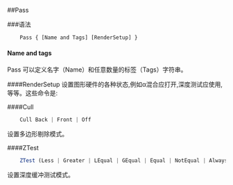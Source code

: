 ##Pass


###语法
```javascript
    Pass { [Name and Tags] [RenderSetup] }
```

#### Name and tags
Pass 可以定义名字（Name）和任意数量的标签（Tags）字符串。

####RenderSetup
设置图形硬件的各种状态,例如α混合应打开,深度测试应使用,等等。这些命令是:


####Cull
```javascript
    Cull Back | Front | Off
```
设置多边形剔除模式。

####ZTest
```javascript
    ZTest (Less | Greater | LEqual | GEqual | Equal | NotEqual | Always)
```
设置深度缓冲测试模式。




















